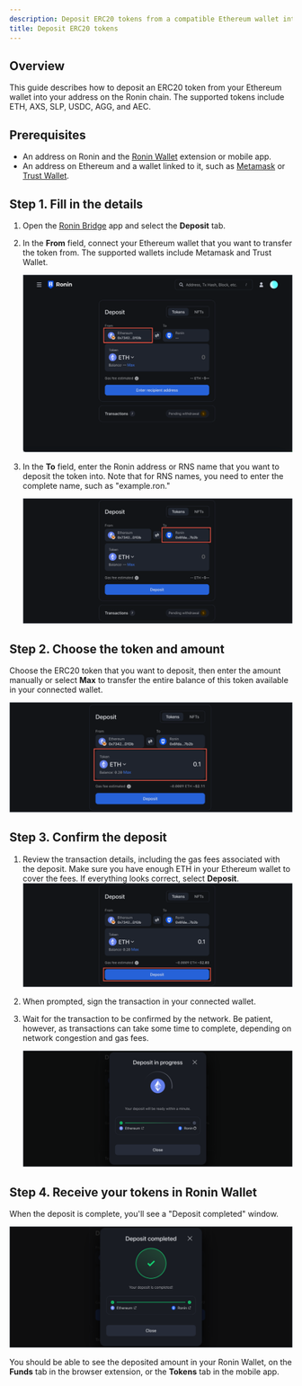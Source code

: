 ```yaml
---
description: Deposit ERC20 tokens from a compatible Ethereum wallet into Ronin Wallet using Ronin Bridge.
title: Deposit ERC20 tokens
---
```


## Overview

This guide describes how to deposit an ERC20 token from your Ethereum wallet into your address on the Ronin chain. The supported tokens include ETH, AXS, SLP, USDC, AGG, and АЕС.

## Prerequisites

* An address on Ronin and the [Ronin Wallet](https://wallet.roninchain.com) extension or mobile app.
* An address on Ethereum and a wallet linked to it, such as [Metamask](https://metamask.io/) or [Trust Wallet](https://trustwallet.com/).

## Step 1. Fill in the details

1. Open the [Ronin Bridge](https://app.roninchain.com/bridge) app and select the **Deposit** tab.
2. In the **From** field, connect your Ethereum wallet that you want to transfer the token from. The supported wallets include Metamask and Trust Wallet.

   ![token-deposit-1](../assets/token-deposit-1.png)

3. In the **To** field, enter the Ronin address or RNS name that you want to deposit the token into. Note that for RNS names, you need to enter the complete name, such as "example.ron."

   ![token-deposit-2](../assets/token-deposit-2.png)

## Step 2. Choose the token and amount

Choose the ERC20 token that you want to deposit, then enter the amount manually or select **Max** to transfer the entire balance of this token available in your connected wallet.

![token-deposit-3](../assets/token-deposit-3.png)

## Step 3. Confirm the deposit

1. Review the transaction details, including the gas fees associated with the deposit. Make sure you have enough ETH in your Ethereum wallet to cover the fees. If everything looks correct, select **Deposit**.
   ![token-deposit-4](../assets/token-deposit-4.png)

2. When prompted, sign the transaction in your connected wallet.
3. Wait for the transaction to be confirmed by the network. Be patient, however, as transactions can take some time to complete, depending on network congestion and gas fees.

   ![token-deposit-5](../assets/token-deposit-5.png)

## Step 4. Receive your tokens in Ronin Wallet

When the deposit is complete, you'll see a "Deposit completed" window.

![token-deposit-6](../assets/token-deposit-6.png)

You should be able to see the deposited amount in your Ronin Wallet, on the **Funds** tab in the browser extension, or the **Tokens** tab in the mobile app.
